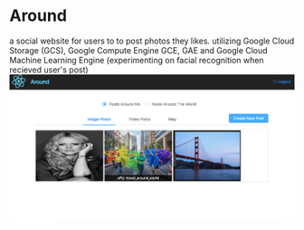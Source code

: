 # Around
a social website for users to to post photos they likes.
utilizing Google Cloud Storage (GCS), Google Compute Engine GCE, GAE and 
Google Cloud Machine Learning Engine (experimenting on facial recognition when recieved user's post)
![Alt text](https://github.com/EffyF/Around/blob/master/Screen%20Shot%202018-09-24%20at%202.12.52%20PM.png)
